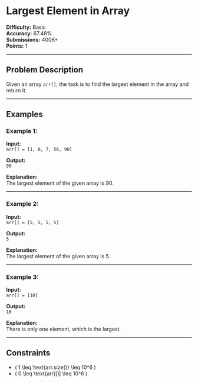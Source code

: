 # Largest Element in Array

**Difficulty:** Basic  
**Accuracy:** 67.48%  
**Submissions:** 400K+  
**Points:** 1  

---

## Problem Description  
Given an array `arr[]`, the task is to find the largest element in the array and return it.  

---

## Examples  

### Example 1:  
**Input:**  
`arr[] = [1, 8, 7, 56, 90]`  

**Output:**  
`90`  

**Explanation:**  
The largest element of the given array is 90.  

---

### Example 2:  
**Input:**  
`arr[] = [5, 5, 5, 5]`  

**Output:**  
`5`  

**Explanation:**  
The largest element of the given array is 5.  

---

### Example 3:  
**Input:**  
`arr[] = [10]`  

**Output:**  
`10`  

**Explanation:**  
There is only one element, which is the largest.  

---

## Constraints  
- \( 1 \leq \text{arr.size()} \leq 10^6 \)  
- \( 0 \leq \text{arr}[i] \leq 10^6 \)  
